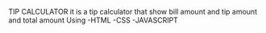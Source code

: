 TIP CALCULATOR
it is a tip calculator that show bill amount and tip amount and total amount
Using
-HTML
-CSS
-JAVASCRIPT
